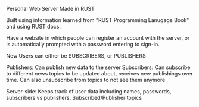 Personal Web Server Made in RUST 

Built using information learned from "RUST Programming Lanugage Book" and using RUST docs.

Have a website in which people can register an account with the server, or is automatically prompted with a password entering to sign-in. 

New Users can either be SUBSCRIBERS, or PUBLISHERS

Publishers: Can publish new data to the server 
Subscribers: Can subscribe to different news topics to be updated about, receives new publishings over time. Can also unsubscribe from topics to not see them anymore

Server-side: 
Keeps track of user data including names, passwords, subscribers vs publishers, Subscribed/Publisher topics 
